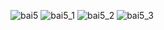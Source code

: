 ![bai5](https://github.com/VanHoang110802/Competitive_Programming/assets/108053955/13371326-aa7b-4bc0-b204-2f676493f71f)
![bai5_1](https://github.com/VanHoang110802/Competitive_Programming/assets/108053955/4015f64c-1753-459b-8674-6703c03f2580)
![bai5_2](https://github.com/VanHoang110802/Competitive_Programming/assets/108053955/4ba9a565-2996-477e-bf4a-951e64bb401c)
![bai5_3](https://github.com/VanHoang110802/Competitive_Programming/assets/108053955/a7c3270b-e667-4c8f-b044-7f66e16b32f5)
